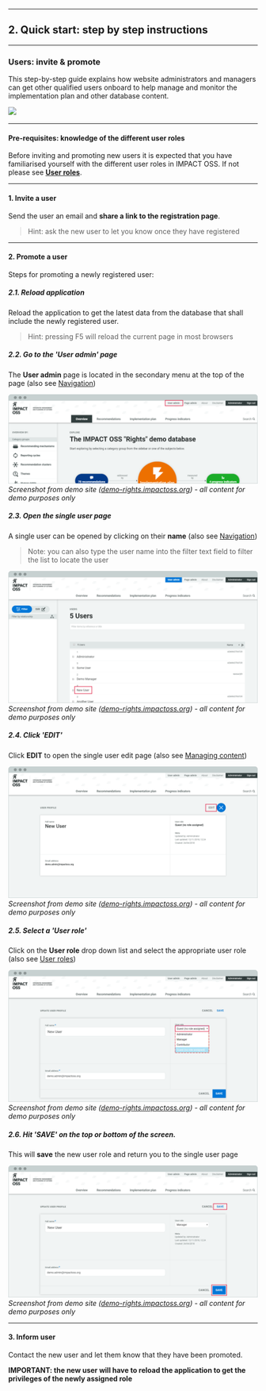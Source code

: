 
---
## 2. Quick start: step by step instructions
---

### Users: invite & promote

This step-by-step guide explains how website administrators and managers can get other qualified users onboard to help manage and monitor the implementation plan and other database content.

![](https://docs.google.com/drawings/d/e/2PACX-1vT5dJBHnRPBWobWUBQlLueAi8YshH6S2srYkZH02LzBzB--ZsOeK9an0WoWg1Ztu_wnlrrq98-UJpBj/pub?w=974&h=708)

---

#### Pre-requisites: knowledge of the different user roles

Before inviting and promoting new users it is expected that you have familiarised yourself with the different user roles in IMPACT OSS. If not please see **[User roles](/info/userroles.md)**.

---

#### 1. Invite a user

Send the user an email and **share a link to the registration page**.

> Hint: ask the new user to let you know once they have registered

---

#### 2. Promote a user

Steps for promoting a newly registered user:

##### 2.1. Reload application

Reload the application to get the latest data from the database that shall include the newly registered user.

> Hint: pressing F5 will reload the current page in most browsers

##### 2.2. Go to the 'User admin' page

The **User admin** page is located in the secondary menu at the top of the page (also see [Navigation](/intro/navigation.md))

![](/assets/users-admin_2-2.png)
_Screenshot from demo site ([demo-rights.impactoss.org](https://demo-rights.impactoss.org)) - all content for demo purposes only_

##### 2.3. Open the single user page

A single user can be opened by clicking on their **name** (also see [Navigation](/intro/navigation.md))

> Note: you can also type the user name into the filter text field to filter the list to locate the user

![](/assets/users-admin_2-3.png)
_Screenshot from demo site ([demo-rights.impactoss.org](https://demo-rights.impactoss.org)) - all content for demo purposes only_

##### 2.4. Click 'EDIT'

Click **EDIT** to open the single user edit page (also see [Managing content](/intro/management.md))

![](/assets/users-admin_2-4.png)
_Screenshot from demo site ([demo-rights.impactoss.org](https://demo-rights.impactoss.org)) - all content for demo purposes only_

##### 2.5. Select a 'User role'

Click on the **User role** drop down list and select the appropriate user role (also see [User roles](/info/userroles.md))

![](/assets/users-admin_2-5.png)
_Screenshot from demo site ([demo-rights.impactoss.org](https://demo-rights.impactoss.org)) - all content for demo purposes only_

##### 2.6. Hit 'SAVE' on the top or bottom of the screen.

This will **save** the new user role and return you to the single user page

![](/assets/users-admin_2-6.png)
_Screenshot from demo site ([demo-rights.impactoss.org](https://demo-rights.impactoss.org)) - all content for demo purposes only_

---

#### 3. Inform user

Contact the new user and let them know that they have been promoted.

**IMPORTANT: the new user will have to reload the application to get the privileges of the newly assigned role**
